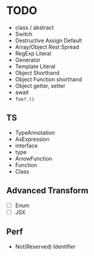 # TODO

- class / abstract
- Switch
- Destructive Assign Default
- Array/Object Rest Spread
- RegExp Literal
- Generator
- Template Literal
- Object Shorthand
- Object Function shorthand
- Object getter, setter
- await
- `foo?.()`

## TS

- TypeAnnotation
- AsExpression
- interface
- type
- ArrowFunction
- Function
- Class

## Advanced Transform

- [ ] Enum
- [ ] JSX

## Perf

- Not(Reserved) Identifier 